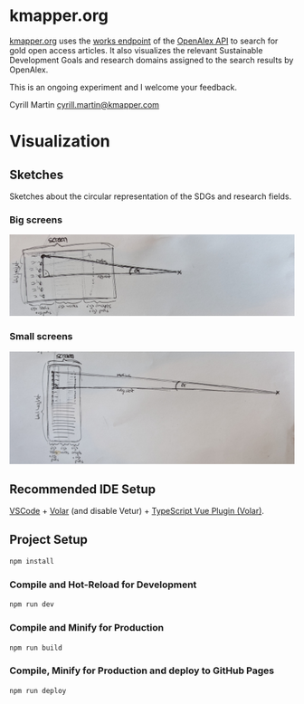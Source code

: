 # kmapper.org

[kmapper.org](https://kmapper.org) uses the [works endpoint](https://docs.openalex.org/api-entities/works) of the [OpenAlex API](https://docs.openalex.org/) to search for gold open access articles.
It also visualizes the relevant Sustainable Development Goals and research domains assigned to the search results by OpenAlex.

This is an ongoing experiment and I welcome your feedback.

Cyrill Martin
cyrill.martin@kmapper.com

# Visualization

## Sketches

Sketches about the circular representation of the SDGs and research fields.

### Big screens

![desktop](./doc/desktop.jpg)

### Small screens

![desktop](./doc/mobile.jpg)

## Recommended IDE Setup

[VSCode](https://code.visualstudio.com/) + [Volar](https://marketplace.visualstudio.com/items?itemName=Vue.volar) (and disable Vetur) + [TypeScript Vue Plugin (Volar)](https://marketplace.visualstudio.com/items?itemName=Vue.vscode-typescript-vue-plugin).


## Project Setup

```sh
npm install
```

### Compile and Hot-Reload for Development

```sh
npm run dev
```

### Compile and Minify for Production

```sh
npm run build
```

### Compile, Minify for Production and deploy to GitHub Pages

```sh
npm run deploy
```
